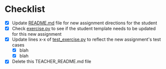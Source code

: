 # Checklist

- [x] Update [README.md](README.md) file for new assignment directions for the student
- [x] Check [exercise.py](/src/exercise.py) to see if the student template needs to be updated for this new assignment
- [x] Update lines x-x of [test_exercise.py](tests/test_exercise.py) to reflect the new assignment's test cases
    - [x] blah
    - [x] blah
- [x] Delete this TEACHER_README.md file
